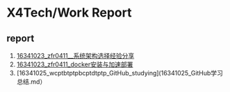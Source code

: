 
# X4Tech/Work Report

## report

1. [16341023_zfr0411__系统架构选择经验分享](16341023.md)
2. [16341023_zfr0411_docker安装与加速部署](16341023_docker.md)
3. [16341025_wcptbtptpbcptdtptp_GitHub_studying](16341025_GitHub学习总结.md）
